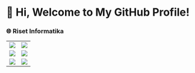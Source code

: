 # 👋 Hi, Welcome to My GitHub Profile!

<!-- I'm Akge Ninov Royana, a student passionate about coding, open-source projects, and continuous learning. -->

<!-- ## 📂 Repository Categories -->

### 🌐 Riset Informatika

<table>
  <tr>
    <td>
      <a href="https://github.com/akgeninov/Jenis-Penelitian">
        <img src="https://github-readme-stats.vercel.app/api/pin/?username=akgeninov&repo=Jenis-Penelitian&theme=default" />
      </a>
    </td>
    <td>
      <a href="https://github.com/akgeninov/Literature-Review">
        <img src="https://github-readme-stats.vercel.app/api/pin/?username=akgeninov&repo=Literature-Review&theme=default" />
      </a>
    </td>
  </tr>
  <tr>
    <td>
      <a href="https://github.com/akgeninov/metode-penelitian">
        <img src="https://github-readme-stats.vercel.app/api/pin/?username=akgeninov&repo=metode-penelitian&theme=default" />
      </a>
    </td>
    <td>
      <a href="https://github.com/akgeninov/metrik-pengujian">
        <img src="https://github-readme-stats.vercel.app/api/pin/?username=akgeninov&repo=metrik-pengujian&theme=default" />
      </a>
    </td>
  </tr>
  <tr>
    <td>
      <a href="https://github.com/akgeninov/research-gap">
        <img src="https://github-readme-stats.vercel.app/api/pin/?username=akgeninov&repo=research-gap&theme=default" />
      </a>
    </td>
    <td>
        <a href="https://github.com/akgeninov/hasil-riset">
          <img src="https://github-readme-stats.vercel.app/api/pin/?username=akgeninov&repo=hasil-riset&theme=default&cache_seconds=90" />
        </a>
    </td>
  </tr>
</table>

<!-- ### 📊 Data Science & Machine Learning

<div align="center">
  
  [![Repo 3](https://github-readme-stats.vercel.app/api/pin/?username=yourusername&repo=repo3)](https://github.com/yourusername/repo3)
  [![Repo 4](https://github-readme-stats.vercel.app/api/pin/?username=yourusername&repo=repo4)](https://github.com/yourusername/repo4)

</div>

### 🤖 Automation & Scripting

<div align="center">
  
  [![Repo 5](https://github-readme-stats.vercel.app/api/pin/?username=yourusername&repo=repo5)](https://github.com/yourusername/repo5)
  [![Repo 6](https://github-readme-stats.vercel.app/api/pin/?username=yourusername&repo=repo6)](https://github.com/yourusername/repo6)
  
</div>

## 🌟 GitHub Stats

<div align="center">

  ![Your GitHub Stats](https://github-readme-stats.vercel.app/api?username=yourusername&show_icons=true&theme=radical)
  
</div>

## 🎯 Future Goals
- Contribute more to open-source projects.
- Build a portfolio of cloud-based applications.
- Explore AI and machine learning for real-world problem-solving. 

## 📫 How to Reach Me
Feel free to connect with me:
- Email: akgeninov@gmail.com
- LinkedIn: [Akge Ninov](https://www.linkedin.com/in/akgeninov/) -->
